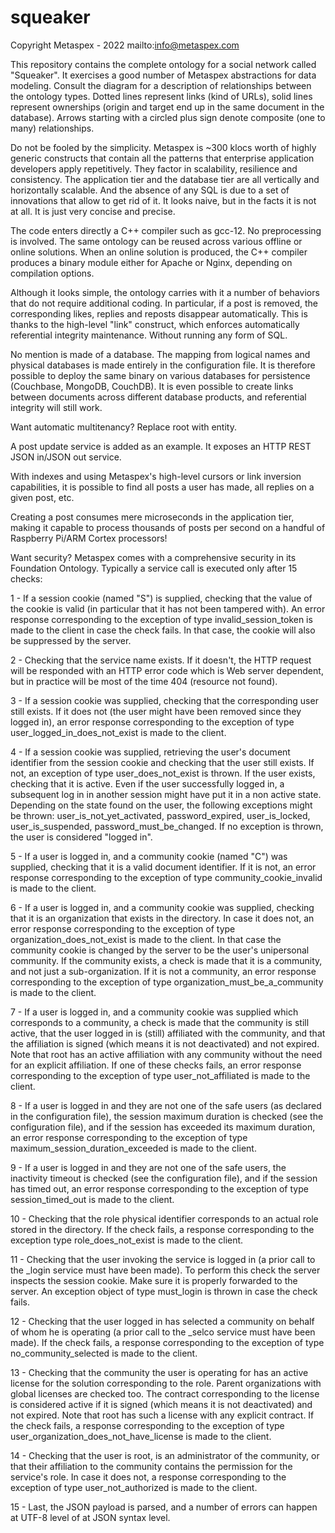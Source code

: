 # squeaker
Copyright Metaspex - 2022
mailto:info@metaspex.com

This repository contains the complete ontology for a social network called "Squeaker". It exercises a good number of Metaspex
abstractions for data modeling. Consult the diagram for a description of relationships between the ontology types.
Dotted lines represent links (kind of URLs), solid lines represent ownerships (origin and target end up in the same document
in the database). Arrows starting with a circled plus sign denote composite (one to many) relationships.

Do not be fooled by the simplicity. Metaspex is ~300 klocs worth of highly generic constructs that contain all the patterns
that enterprise application developers apply repetitively. They factor in scalability, resilience and consistency. The application
tier and the database tier are all vertically and horizontally scalable. And the absence of any SQL is due to a set of innovations
that allow to get rid of it. It looks naive, but in the facts it is not at all. It is just very concise and precise.

The code enters directly a C++ compiler such as gcc-12. No preprocessing is involved. The same ontology can be reused across
various offline or online solutions. When an online solution is produced, the C++ compiler produces a binary module either for
Apache or Nginx, depending on compilation options.

Although it looks simple, the ontology carries with it a number of behaviors that do not require additional coding. In particular,
if a post is removed, the corresponding likes, replies and reposts disappear automatically.
This is thanks to the high-level "link" construct, which enforces automatically referential integrity maintenance. Without
running any form of SQL.

No mention is made of a database. The mapping from logical names and physical databases is made entirely in the configuration
file. It is therefore possible to deploy the same binary on various databases for persistence (Couchbase, MongoDB, CouchDB). It
is even possible to create links between documents across different database products, and referential integrity will still work.

Want automatic multitenancy? Replace root with entity.

A post update service is added as an example. It exposes an HTTP REST JSON in/JSON out service.

With indexes and using Metaspex's high-level cursors or link inversion capabilities, it is possible to find all posts a user
has made, all replies on a given post, etc.

Creating a post consumes mere microseconds in the application tier, making it capable to process thousands of posts per second
on a handful of Raspberry Pi/ARM Cortex processors!

Want security? Metaspex comes with a comprehensive security in its Foundation Ontology. Typically a service call is executed only
after 15 checks:

1 - If a session cookie (named "S") is supplied, checking that the value of the cookie is valid (in particular that it has not been tampered with). An error response corresponding to the exception of type invalid_session_token is made to the client in case the check fails. In that case, the cookie will also be suppressed by the server.

2 - Checking that the service name exists. If it doesn't, the HTTP request will be responded with an HTTP error code which is Web server dependent, but in practice will be most of the time 404 (resource not found).

3 - If a session cookie was supplied, checking that the corresponding user still exists. If it does not (the user might have been removed since they logged in), an error response corresponding to the exception of type user_logged_in_does_not_exist is made to the client.

4 - If a session cookie was supplied, retrieving the user's document identifier from the session cookie and checking that the user still exists. If not, an exception of type user_does_not_exist is thrown. If the user exists, checking that it is active. Even if the user successfully logged in, a subsequent log in in another session might have put it in a non active state. Depending on the state found on the user, the following exceptions might be thrown: user_is_not_yet_activated, password_expired, user_is_locked, user_is_suspended, password_must_be_changed. If no exception is thrown, the user is considered "logged in".

5 - If a user is logged in, and a community cookie (named "C") was supplied, checking that it is a valid document identifier. If it is not, an error response corresponding to the exception of type community_cookie_invalid is made to the client.

6 - If a user is logged in, and a community cookie was supplied, checking that it is an organization that exists in the directory. In case it does not, an error response corresponding to the exception of type organization_does_not_exist is made to the client. In that case the community cookie is changed by the server to be the user's unipersonal community. If the community exists, a check is made that it is a community, and not just a sub-organization. If it is not a community, an error response corresponding to the exception of type organization_must_be_a_community is made to the client.

7 - If a user is logged in, and a community cookie was supplied which corresponds to a community, a check is made that the community is still active, that the user logged in is (still) affiliated with the community, and that the affiliation is signed (which means it is not deactivated) and not expired. Note that root has an active affiliation with any community without the need for an explicit affiliation. If one of these checks fails, an error response corresponding to the exception of type user_not_affiliated is made to the client.

8 - If a user is logged in and they are not one of the safe users (as declared in the configuration file), the session maximum duration is checked (see the configuration file), and if the session has exceeded its maximum duration, an error response corresponding to the exception of type maximum_session_duration_exceeded is made to the client.

9 - If a user is logged in and they are not one of the safe users, the inactivity timeout is checked (see the configuration file), and if the session has timed out, an error response corresponding to the exception of type session_timed_out is made to the client.

10 - Checking that the role physical identifier corresponds to an actual role stored in the directory. If the check fails, a response corresponding to the exception type role_does_not_exist is made to the client.

11 - Checking that the user invoking the service is logged in (a prior call to the _login service must have been made). To perform this check the server inspects the session cookie. Make sure it is properly forwarded to the server. An exception object of type must_login is thrown in case the check fails.

12 - Checking that the user logged in has selected a community on behalf of whom he is operating (a prior call to the _selco service must have been made). If the check fails, a response corresponding to the exception of type no_community_selected is made to the client.

13 - Checking that the community the user is operating for has an active license for the solution corresponding to the role. Parent organizations with global licenses are checked too. The contract corresponding to the license is considered active if it is signed (which means it is not deactivated) and not expired. Note that root has such a license with any explicit contract. If the check fails, a response corresponding to the exception of type user_organization_does_not_have_license is made to the client.

14 - Checking that the user is root, is an administrator of the community, or that their affiliation to the community contains the permission for the service's role. In case it does not, a response corresponding to the exception of type user_not_authorized is made to the client.

15 - Last, the JSON payload is parsed, and a number of errors can happen at UTF-8 level of at JSON syntax level.
